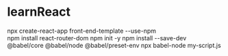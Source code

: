 # learnReact

npx create-react-app front-end-template --use-npm  
npm install react-router-dom
npm init -y
npm install --save-dev @babel/core @babel/node @babel/preset-env
npx babel-node my-script.js
